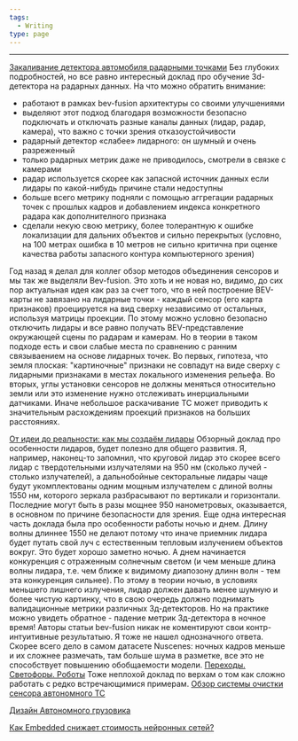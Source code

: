 ```yaml
---
tags:
  - Writing
type: page
---
```

---

[Закаливание детектора автомобиля радарными точками](https://youtu.be/c1IBvEHwBmo?si=N9gz1YTK_7ticKfg)
Без глубоких подробностей, но все равно интересный доклад про обучение 3d-детектора на радарных данных. На что можно обратить внимание:
- работают в рамках bev-fusion архитектуры со своими улучшениями
- выделяют этот подход благодаря возможности безопасно подключать и отключать разные каналы данных (лидар, радар, камера), что важно с точки зрения отказоустойчивости
- радарный детектор «слабее» лидарного: он шумный и очень разреженный
- только радарных метрик даже не приводилось, смотрели в связке с камерами
- радар используется скорее как запасной источник данных если лидары по какой-нибудь причине стали недоступны
- больше всего метрику подняли с помощью аггрегации радарных точек с прошлых кадров и добавлением индекса конкретного радара как дополнителного признака
- сделали некую свою метрику, более толерантную к ошибке локализации для дальних объектов и сильно перекрытых (условно, на 100 метрах ошибка в 10 метров не сильно критична при оценке качества работы запасного контура компьютерного зрения)

Год назад я делал для коллег обзор методов объединения сенсоров и мы так же выделяли Bev-fusion. Это хоть и не новая но, видимо, до сих пор актуальная идея как раз за счет того, что в ней построение BEV-карты не завязано на лидарные точки - каждый сенсор (его карта признаков) проецируется на вид сверху независимо от остальных, используя матрицы проекции. По этому можно условно безопасно отключить лидары и все равно получать BEV-представление окружающей сцены по радарам и камерам. Но в теории в таком подходе есть и свои слабые места по сравнению с ранним связываением на основе лидарных точек. Во первых, гипотеза, что земля плоская: "картиночные" признаки не совпадут на виде сверху с лидарными признаками в местах локального изменения рельефа. Во вторых, углы установки сенсоров не должны меняться относительно земли или это изменение нужно отслеживать инерциальными датчиками. Иначе небольшое раскачивание ТС может приводить к значительным расхождениям проекций признаков на больших расстояниях.

[От идеи до реальности: как мы создаём лидары](https://youtu.be/p3eiLQ5diAY?si=hbb_0UZt-gQ38JYF)
Обзорный доклад про особенности лидаров, будет полезно для общего развития. Я, например, наконец-то запомнил, что круговой лидар это скорее всего лидар с твердотельными излучателями на 950 нм (сколько лучей - столько излучателей), а дальнобойные секторальные лидары чаще будут укомплектованы одним мощным излучателем с длиной волны 1550 нм, которого зеркала разбрасывают по вертикали и горизонтали. Последние могут быть в разы мощнее 950 нанометровых, оказывается, в основном по причине безопасности для зрения.
Еще одна интересная часть доклада была про особенности работы ночью и днем. Длину волны длиннее 1550 не делают потому что иначе приемник лидара будет путать свой луч с естественным тепловым излучением объектов вокруг. Это будет хорошо заметно ночью. А днем начинается конкуренция с отраженным солнечным светом (и чем меньше длина волны лидара, т.е. чем ближе к видимому диапозону длинн волн - тем эта конкуренция сильнее). По этому в теории ночью, в условиях меньшего лишнего излучения, лидар должен давать менее шумную и более чистую картинку, что в свою очередь должно поднимать валидационные метрики различных 3д-детекторов. Но на практике можно увидеть обратное - падение метрик 3д-детектора в ночное время! Авторы статьи bev-fusion никак не коментируют свои контр-интуитивные результатыю. Я тоже не нашел однозначного ответа. Скорее всего дело в самом датасете Nuscenes: ночных кадров меньше и их сложнее размечать, там больше шума в разметке, все это не способствует повышению обобщаемости модели.
[Переходы. Светофоры. Роботы](https://youtu.be/j5o2JhIqt0o?si=IKQwDATdkhThe4GW)
Тоже неплохой доклад по верхам о том как сложно работать с редко встречающимися примерам.
[Обзор системы очистки сенсора автономного ТС](https://youtu.be/Q5DXhrkEodA?si=H5fzhIowvrt0lVhX)

[Дизайн Автономного грузовика](https://youtu.be/yPfM7YcAN6k?si=vxRwyAAZ2UykYML7)

[Как Embedded снижает стоимость нейронных сетей?](https://youtu.be/1PWVZ9NeWUY?si=9O8lQKHPxXMfhbso)